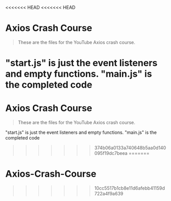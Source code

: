 <<<<<<< HEAD
<<<<<<< HEAD
# Axios Crash Course

> These are the files for the YouTube Axios crash course.

"start.js" is just the event listeners and empty functions. "main.js" is the completed code
=======
# Axios Crash Course

> These are the files for the YouTube Axios crash course.

"start.js" is just the event listeners and empty functions. "main.js" is the completed code
>>>>>>> 374b06a0133a740648b5aa0d140095f19dc7beea
=======
# Axios-Crash-Course
>>>>>>> 10cc5517b1cb8e11d6afebb41159d722a4f9a639

